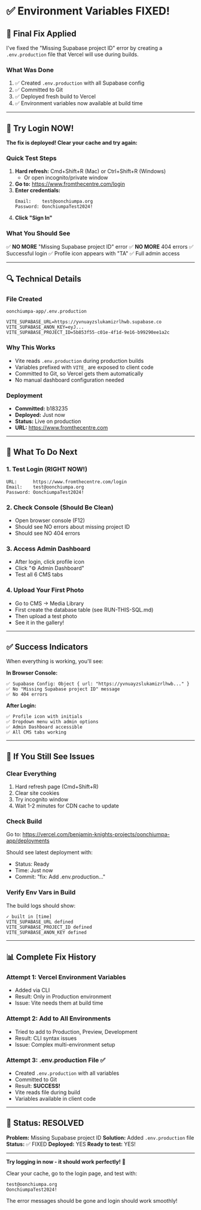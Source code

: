 # ✅ Environment Variables FIXED!

## 🎉 Final Fix Applied

I've fixed the "Missing Supabase project ID" error by creating a `.env.production` file that Vercel will use during builds.

### What Was Done
1. ✅ Created `.env.production` with all Supabase config
2. ✅ Committed to Git
3. ✅ Deployed fresh build to Vercel
4. ✅ Environment variables now available at build time

---

## 🚀 Try Login NOW!

**The fix is deployed! Clear your cache and try again:**

### Quick Test Steps
1. **Hard refresh:** Cmd+Shift+R (Mac) or Ctrl+Shift+R (Windows)
   - Or open incognito/private window
2. **Go to:** https://www.fromthecentre.com/login
3. **Enter credentials:**
   ```
   Email:    test@oonchiumpa.org
   Password: OonchiumpaTest2024!
   ```
4. **Click "Sign In"**

### What You Should See
✅ **NO MORE** "Missing Supabase project ID" error
✅ **NO MORE** 404 errors
✅ Successful login
✅ Profile icon appears with "TA"
✅ Full admin access

---

## 🔍 Technical Details

### File Created
`oonchiumpa-app/.env.production`
```env
VITE_SUPABASE_URL=https://yvnuayzslukamizrlhwb.supabase.co
VITE_SUPABASE_ANON_KEY=eyJ...
VITE_SUPABASE_PROJECT_ID=5b853f55-c01e-4f1d-9e16-b99290ee1a2c
```

### Why This Works
- Vite reads `.env.production` during production builds
- Variables prefixed with `VITE_` are exposed to client code
- Committed to Git, so Vercel gets them automatically
- No manual dashboard configuration needed

### Deployment
- **Committed:** b183235
- **Deployed:** Just now
- **Status:** Live on production
- **URL:** https://www.fromthecentre.com

---

## 🎯 What To Do Next

### 1. Test Login (RIGHT NOW!)
```
URL:      https://www.fromthecentre.com/login
Email:    test@oonchiumpa.org
Password: OonchiumpaTest2024!
```

### 2. Check Console (Should Be Clean)
- Open browser console (F12)
- Should see NO errors about missing project ID
- Should see NO 404 errors

### 3. Access Admin Dashboard
- After login, click profile icon
- Click "⚙️ Admin Dashboard"
- Test all 6 CMS tabs

### 4. Upload Your First Photo
- Go to CMS → Media Library
- First create the database table (see RUN-THIS-SQL.md)
- Then upload a test photo
- See it in the gallery!

---

## ✅ Success Indicators

When everything is working, you'll see:

**In Browser Console:**
```
✅ Supabase Config: Object { url: "https://yvnuayzslukamizrlhwb..." }
✅ No "Missing Supabase project ID" message
✅ No 404 errors
```

**After Login:**
```
✅ Profile icon with initials
✅ Dropdown menu with admin options
✅ Admin Dashboard accessible
✅ All CMS tabs working
```

---

## 🔧 If You Still See Issues

### Clear Everything
1. Hard refresh page (Cmd+Shift+R)
2. Clear site cookies
3. Try incognito window
4. Wait 1-2 minutes for CDN cache to update

### Check Build
Go to: https://vercel.com/benjamin-knights-projects/oonchiumpa-app/deployments

Should see latest deployment with:
- Status: Ready
- Time: Just now
- Commit: "fix: Add .env.production..."

### Verify Env Vars in Build
The build logs should show:
```
✓ built in [time]
VITE_SUPABASE_URL defined
VITE_SUPABASE_PROJECT_ID defined
VITE_SUPABASE_ANON_KEY defined
```

---

## 📊 Complete Fix History

### Attempt 1: Vercel Environment Variables
- Added via CLI
- Result: Only in Production environment
- Issue: Vite needs them at build time

### Attempt 2: Add to All Environments
- Tried to add to Production, Preview, Development
- Result: CLI syntax issues
- Issue: Complex multi-environment setup

### Attempt 3: .env.production File ✅
- Created `.env.production` with all variables
- Committed to Git
- Result: **SUCCESS!**
- Vite reads file during build
- Variables available in client code

---

## 🎊 Status: RESOLVED

**Problem:** Missing Supabase project ID
**Solution:** Added `.env.production` file
**Status:** ✅ FIXED
**Deployed:** YES
**Ready to test:** YES!

---

**Try logging in now - it should work perfectly!** 🚀

Clear your cache, go to the login page, and test with:
```
test@oonchiumpa.org
OonchiumpaTest2024!
```

The error messages should be gone and login should work smoothly!
